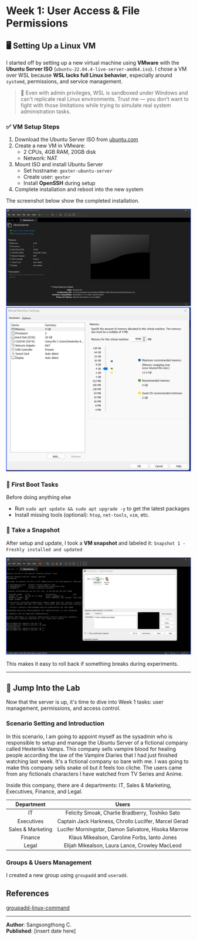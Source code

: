 # Week 1: User Access & File Permissions

## 🖥️ Setting Up a Linux VM

I started off by setting up a new virtual machine using **VMware** with the **Ubuntu Server ISO** (`ubuntu-22.04.4-live-server-amd64.iso`). I chose a VM over WSL because **WSL lacks full Linux behavior**, especially around `systemd`, permissions, and service management.

> 🔐 Even with admin privileges, WSL is sandboxed under Windows and can't replicate real Linux environments. Trust me — you don’t want to fight with those limitations while trying to simulate real system administration tasks.

### ✅ VM Setup Steps

1. Download the Ubuntu Server ISO from [ubuntu.com](https://ubuntu.com/download/server)
2. Create a new VM in VMware:
   + 2 CPUs, 4GB RAM, 20GB disk
   + Network: NAT
3. Mount ISO and install Ubuntu Server
   + Set hostname: `gexter-ubuntu-server`
   + Create user: `gexter`
   + Install **OpenSSH** during setup
4. Complete installation and reboot into the new system

The screenshot below show the completed installation.

![vmSetup_1](images/01_vmSetup.png)
![vmSetup_2](images/02_vmSetup.png)

### 🔄 First Boot Tasks

Before doing anything else

+ Run `sudo apt update && sudo apt upgrade -y` to get the latest packages
+ Install missing tools (optional): `htop`, `net-tools`, `vim`, etc.

### 📸 Take a Snapshot

After setup and update, I took a **VM snapshot** and labeled it:
`Snapshot 1 - Freshly installed and updated`

![snapshot_1_done](images/03_Snapshot1Done.png)

This makes it easy to roll back if something breaks during experiments.

---

## 🚀 Jump Into the Lab

Now that the server is up, it's time to dive into Week 1 tasks: user management, permissions, and access control.

### Scenario Setting and Introduction

In this scenario, I am going to appoint myself as the sysadmin who is responsible to setup and manage the Ubuntu Server of a fictional company called Hexterika Vamps. This company sells vampire blood for healing people according the law of the Vampire Diaries that I had just finished watching last week. It's a fictional company so bare with me. I was going to make this company sells snake oil but it feels too cliche. The users came from any fictionals characters I have watched from TV Series and Anime.

Inside this company, there are 4 departments: IT, Sales & Marketing, Executives, Finance, and Legal.

| Department        | Users                                                 |
| :----------------:| :---------------------------------------------------: |
| IT                | Felicity Smoak, Charlie Bradberry, Toshiko Sato       |
| Executives        | Captain Jack Harkness, Chrollo Lucilfer, Marcel Gerad |
| Sales & Marketing | Lucifer Morningstar, Damon Salvatore, Hisoka Marrow   |
| Finance           | Klaus Mikealson, Caroline Forbs, Ianto Jones          |
| Legal             | Elijah Mikealson, Laura Lance, Crowley MacLeod        |

### Groups & Users Management

I created a new group using `groupadd` and `useradd`.

## References

[groupadd-linux-command](https://ioflood.com/blog/groupadd-linux-command/)

---

**Author**: Sangsongthong C.  
**Published**: [insert date here]
